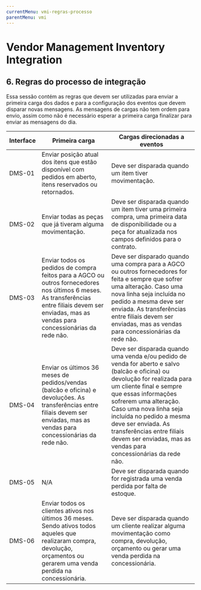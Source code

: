 ```yaml
---
currentMenu: vmi-regras-processo
parentMenu: vmi
---
```


# Vendor Management Inventory Integration

## 6. Regras do processo de integração
Essa sessão contém as regras que devem ser utilizadas para enviar a primeira carga dos dados e para a configuração dos eventos que devem disparar novas mensagens.
As mensagens de cargas não tem ordem para envio, assim como não é necessário esperar a primeira carga finalizar para enviar as mensagens do dia.
 
|Interface|Primeira carga|Cargas direcionadas a eventos|
|---------|--------------|-----------------------------|
|DMS-01|	Enviar posição atual dos itens que estão disponível com pedidos em aberto, itens reservados ou retornados. |	Deve ser disparada quando um item tiver movimentação.|
|DMS-02	|Enviar todas as peças que já tiveram alguma movimentação.|	Deve ser disparada quando um item tiver uma primeira compra, uma primeira data de disponibilidade ou a peça for atualizada nos campos definidos para o contrato.|
|DMS-03	|Enviar todos os pedidos de compra feitos para a AGCO ou outros fornecedores nos últimos 6 meses. As transferências entre filiais devem ser enviadas, mas as vendas para concessionárias da rede não.|	Deve ser disparado quando uma compra para a AGCO ou outros fornecedores for feita e sempre que sofrer uma alteração. Caso uma nova linha seja incluída no pedido a mesma deve ser enviada. As transferências entre filiais devem ser enviadas, mas as vendas para concessionárias da rede não.|
|DMS-04|	Enviar os últimos 36 meses de pedidos/vendas (balcão e oficina) e devoluções. As transferências entre filiais devem ser enviadas, mas as vendas para concessionárias da rede não.	|Deve ser disparada quando uma venda e/ou pedido de venda for aberto e salvo (balcão e oficina) ou devolução for realizada para um cliente final e sempre que essas informações sofrerem uma alteração. Caso uma nova linha seja incluída no pedido a mesma deve ser enviada. As transferências entre filiais devem ser enviadas, mas as vendas para concessionárias da rede não.|
|DMS-05|	N/A|	Deve ser disparada quando for registrada uma venda perdida por falta de estoque.|
|DMS-06|	Enviar todos os clientes ativos nos últimos 36 meses. Sendo ativos todos aqueles que realizaram compra, devolução, orçamentos ou gerarem uma venda perdida na concessionária.	|Deve ser disparada quando um cliente realizar alguma movimentação como compra, devolução, orçamento ou gerar uma venda perdida na concessionária.|
